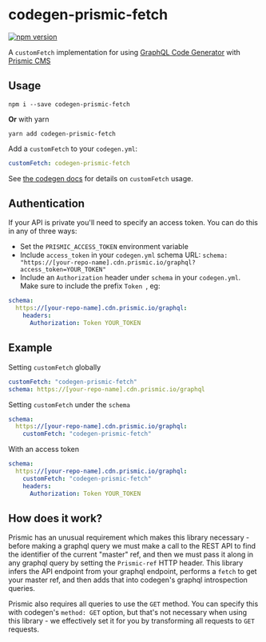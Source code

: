 # codegen-prismic-fetch
[![npm version](https://badge.fury.io/js/codegen-prismic-fetch.svg)](https://badge.fury.io/js/codegen-prismic-fetch)

A `customFetch` implementation for using [GraphQL Code Generator](https://graphql-code-generator.com/) with [Prismic CMS](https://prismic.io)

## Usage

```shell
npm i --save codegen-prismic-fetch
```

**Or** with yarn

```shell
yarn add codegen-prismic-fetch
```

Add a `customFetch` to your `codegen.yml`:

```yaml
customFetch: codegen-prismic-fetch
```

See [the codegen docs](https://graphql-code-generator.com/docs/getting-started/schema-field/#customfetch) for details
on `customFetch` usage.

## Authentication

If your API is private you'll need to specify an access token. You can do this in any of three ways:

- Set the `PRISMIC_ACCESS_TOKEN` environment variable
- Include `access_token` in your `codegen.yml` schema URL: `schema: "https://[your-repo-name].cdn.prismic.io/graphql?access_token=YOUR_TOKEN"`
- Include an `Authorization` header under `schema` in your `codegen.yml`. Make sure to include the prefix `Token `, eg:

```yaml
schema:
  https://[your-repo-name].cdn.prismic.io/graphql:
    headers:
      Authorization: Token YOUR_TOKEN
```

## Example

Setting `customFetch` globally

```yaml
customFetch: "codegen-prismic-fetch"
schema: https://[your-repo-name].cdn.prismic.io/graphql
```

Setting `customFetch` under the `schema`

```yaml
schema:
  https://[your-repo-name].cdn.prismic.io/graphql:
    customFetch: "codegen-prismic-fetch"
```

With an access token

```yaml
schema:
  https://[your-repo-name].cdn.prismic.io/graphql:
    customFetch: "codegen-prismic-fetch"
    headers:
      Authorization: Token YOUR_TOKEN
```

## How does it work?

Prismic has an unusual requirement which makes this library necessary - before making a graphql query we must make a call to
the REST API to find the identifier of the current "master" ref, and then we must pass it along in any graphql query
by setting the `Prismic-ref` HTTP header. This library infers the API endpoint from your graphql endpoint, performs a
`fetch` to get your master ref, and then adds that into codegen's graphql introspection queries.

Prismic also requires all queries to use the `GET` method. You can specify this with codegen's `method: GET` option,
but that's not necessary when using this library - we effectively set it for you by transforming all requests to `GET`
requests.
